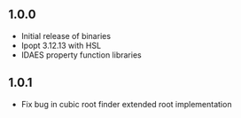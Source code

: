 ## 1.0.0
 - Initial release of binaries
 - Ipopt 3.12.13 with HSL
 - IDAES property function libraries
## 1.0.1
 - Fix bug in cubic root finder extended root implementation
 
